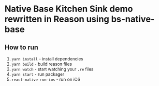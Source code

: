 # Native Base Kitchen Sink demo rewritten in Reason using bs-native-base

## How to run
1. ```yarn install``` - install dependencies
2. ```yarn build``` - build reason files
3. ```yarn watch``` - start watching your `.re` files
4. ```yarn start``` - run packager
5. ```react-native run-ios``` - run on iOS

